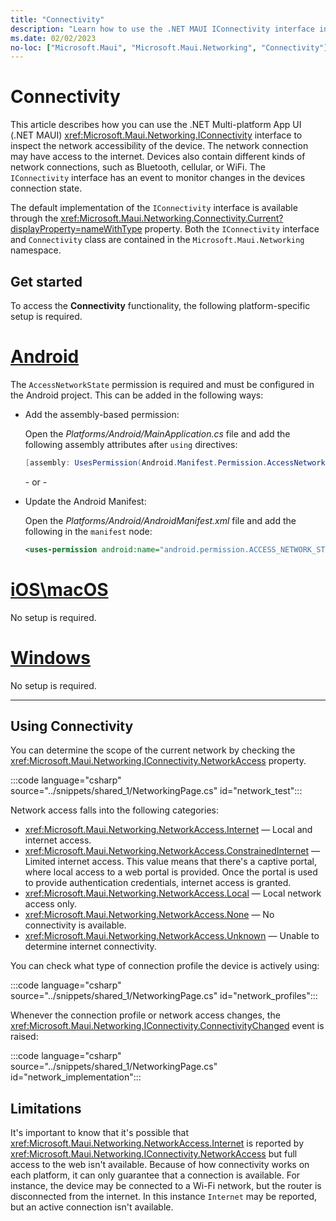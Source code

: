 ```yaml
---
title: "Connectivity"
description: "Learn how to use the .NET MAUI IConnectivity interface in the Microsoft.Maui.Networking namespace. With this interface, you can determine if you can communicate with the internet and which network devices are connected"
ms.date: 02/02/2023
no-loc: ["Microsoft.Maui", "Microsoft.Maui.Networking", "Connectivity"]
---
```


# Connectivity

This article describes how you can use the .NET Multi-platform App UI (.NET MAUI) <xref:Microsoft.Maui.Networking.IConnectivity> interface to inspect the network accessibility of the device. The network connection may have access to the internet. Devices also contain different kinds of network connections, such as Bluetooth, cellular, or WiFi. The `IConnectivity` interface has an event to monitor changes in the devices connection state.

The default implementation of the `IConnectivity` interface is available through the <xref:Microsoft.Maui.Networking.Connectivity.Current?displayProperty=nameWithType> property. Both the `IConnectivity` interface and `Connectivity` class are contained in the `Microsoft.Maui.Networking` namespace.

## Get started

To access the **Connectivity** functionality, the following platform-specific setup is required.

<!-- markdownlint-disable MD025 -->
# [Android](#tab/android)

The `AccessNetworkState` permission is required and must be configured in the Android project. This can be added in the following ways:

- Add the assembly-based permission:

  Open the _Platforms/Android/MainApplication.cs_ file and add the following assembly attributes after `using` directives:

  ```csharp
  [assembly: UsesPermission(Android.Manifest.Permission.AccessNetworkState)]
  ```

  \- or -

- Update the Android Manifest:

  Open the _Platforms/Android/AndroidManifest.xml_ file and add the following in the `manifest` node:

  ```xml
  <uses-permission android:name="android.permission.ACCESS_NETWORK_STATE" />
  ```

<!-- NOT SUPPORTED
  \- or -

- Right-click on the Android project and open the project's properties. Under _Android Manifest_ find the **Required permissions:** area and check the **Access Network State** permission. This will automatically update the _AndroidManifest.xml_ file.
-->

# [iOS\macOS](#tab/ios)

No setup is required.

# [Windows](#tab/windows)

No setup is required.

-----
<!-- markdownlint-enable MD025 -->

## Using Connectivity

You can determine the scope of the current network by checking the <xref:Microsoft.Maui.Networking.IConnectivity.NetworkAccess> property.

:::code language="csharp" source="../snippets/shared_1/NetworkingPage.cs" id="network_test":::

Network access falls into the following categories:

- <xref:Microsoft.Maui.Networking.NetworkAccess.Internet> &mdash; Local and internet access.
- <xref:Microsoft.Maui.Networking.NetworkAccess.ConstrainedInternet> &mdash; Limited internet access. This value means that there's a captive portal, where local access to a web portal is provided. Once the portal is used to provide authentication credentials, internet access is granted.
- <xref:Microsoft.Maui.Networking.NetworkAccess.Local> &mdash; Local network access only.
- <xref:Microsoft.Maui.Networking.NetworkAccess.None> &mdash; No connectivity is available.
- <xref:Microsoft.Maui.Networking.NetworkAccess.Unknown> &mdash; Unable to determine internet connectivity.

You can check what type of connection profile the device is actively using:

:::code language="csharp" source="../snippets/shared_1/NetworkingPage.cs" id="network_profiles":::

Whenever the connection profile or network access changes, the <xref:Microsoft.Maui.Networking.IConnectivity.ConnectivityChanged> event is raised:

:::code language="csharp" source="../snippets/shared_1/NetworkingPage.cs" id="network_implementation":::

## Limitations

It's important to know that it's possible that <xref:Microsoft.Maui.Networking.NetworkAccess.Internet> is reported by <xref:Microsoft.Maui.Networking.IConnectivity.NetworkAccess> but full access to the web isn't available. Because of how connectivity works on each platform, it can only guarantee that a connection is available. For instance, the device may be connected to a Wi-Fi network, but the router is disconnected from the internet. In this instance `Internet` may be reported, but an active connection isn't available.
